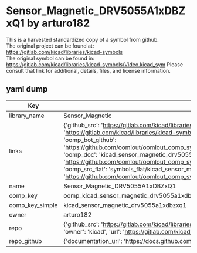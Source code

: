 # Sensor_Magnetic_DRV5055A1xDBZxQ1 by arturo182  
This is a harvested standardized copy of a symbol from github.  
The original project can be found at:  
https://gitlab.com/kicad/libraries/kicad-symbols  
The original symbol can be found in:
https://gitlab.com/kicad/libraries/kicad-symbols/Video.kicad_sym
Please consult that link for additional, details, files, and license information.  
## yaml dump  
| Key | Value |  
| --- | --- |  
| library_name | Sensor_Magnetic |  
| links | {'github_src': 'https://gitlab.com/kicad/libraries/kicad-symbols/Video.kicad_sym', 'github_src_repo': 'https://gitlab.com/kicad/libraries/kicad-symbols', 'oomp_bot': 'kicad_sensor_magnetic_drv5055a1xdbzxq1/working', 'oomp_bot_github': 'https://github.com/oomlout/oomlout_oomp_symbol_bot/tree/main/kicad_sensor_magnetic_drv5055a1xdbzxq1/working', 'oomp_doc': 'kicad_sensor_magnetic_drv5055a1xdbzxq1/working', 'oomp_doc_github': 'https://github.com/oomlout/oomlout_oomp_symbol_doc/tree/main/kicad_sensor_magnetic_drv5055a1xdbzxq1/working', 'oomp_src_flat': 'symbols_flat/kicad_sensor_magnetic_drv5055a1xdbzxq1/working', 'oomp_src_flat_github': 'https://github.com/oomlout/oomlout_oomp_symbol_src/tree/main/kicad_sensor_magnetic_drv5055a1xdbzxq1/working'} |  
| name | Sensor_Magnetic_DRV5055A1xDBZxQ1 |  
| oomp_key | oomp_kicad_sensor_magnetic_drv5055a1xdbzxq1 |  
| oomp_key_simple | kicad_sensor_magnetic_drv5055a1xdbzxq1 |  
| owner | arturo182 |  
| repo | {'github_src': 'https://gitlab.com/kicad/libraries/kicad-symbols/Video.kicad_sym', 'name': 'libraries/kicad-symbols', 'owner': 'kicad', 'url': 'https://gitlab.com/kicad/libraries/kicad-symbols'} |  
| repo_github | {'documentation_url': 'https://docs.github.com/rest/repos/repos#get-a-repository', 'message': 'Not Found'} |  

